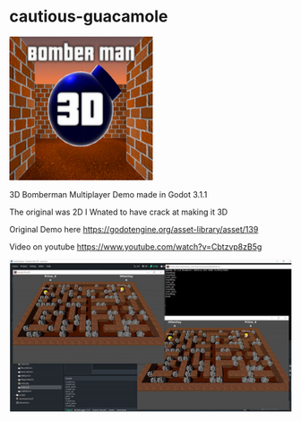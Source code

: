 # cautious-guacamole
![](3d_bomber/immages/shigleb.png)

3D Bomberman Multiplayer Demo  made in Godot 3.1.1

The original was 2D I Wnated to have crack at making it 3D

Original Demo here
https://godotengine.org/asset-library/asset/139

Video on youtube
https://www.youtube.com/watch?v=Cbtzvp8zB5g

![](preview3D_BM.JPG)
